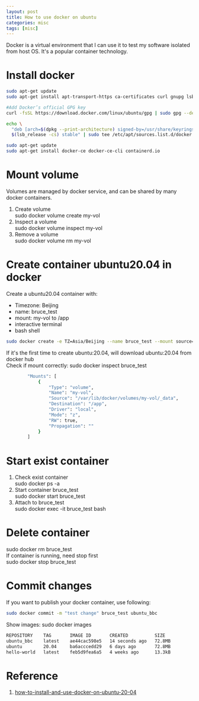 ```yaml
---
layout: post
title: How to use docker on ubuntu
categories: misc
tags: [misc]
---
```


Docker is a virtual environment that I can use it to test my software isolated from host OS. It's a popular container technology.

# Install docker
```Bash
sudo apt-get update
sudo apt-get install apt-transport-https ca-certificates curl gnupg lsb-release

#Add Docker’s official GPG key
curl -fsSL https://download.docker.com/linux/ubuntu/gpg | sudo gpg --dearmor -o /usr/share/keyrings/docker-archive-keyring.gpg

echo \
  "deb [arch=$(dpkg --print-architecture) signed-by=/usr/share/keyrings/docker-archive-keyring.gpg] https://download.docker.com/linux/ubuntu
  $(lsb_release -cs) stable" | sudo tee /etc/apt/sources.list.d/docker.list > /dev/null

sudo apt-get update
sudo apt-get install docker-ce docker-ce-cli containerd.io
```
# Mount volume
Volumes are managed by docker service, and can be shared by many docker containers.
1. Create volume  
sudo docker volume create my-vol
2. Inspect a volume  
sudo docker volume inspect my-vol
3. Remove a volume  
sudo docker volume rm my-vol

# Create container ubuntu20.04 in docker
Create a ubuntu20.04 container with:
* Timezone: Beijing
* name: bruce_test
* mount: my-vol to /app
* interactive terminal
* bash shell  

```Bash
sudo docker create -e TZ=Asia/Beijing --name bruce_test --mount source=my-vol,target=/app -it --entrypoint "/bin/bash" ubuntu:20.04  
```
If it's the first time to create ubuntu:20.04, will download ubuntu:20.04 from docker hub  
Check if mount correctly: sudo docker inspect bruce_test
```Bash
        "Mounts": [
            {
                "Type": "volume",
                "Name": "my-vol",
                "Source": "/var/lib/docker/volumes/my-vol/_data",
                "Destination": "/app",
                "Driver": "local",
                "Mode": "z",
                "RW": true,
                "Propagation": ""
            }
        ]
```

# Start exist container
1. Check exist container  
sudo docker ps -a
2. Start container bruce_test  
sudo docker start bruce_test
3. Attach to bruce_test   
sudo docker exec -it bruce_test bash

# Delete container
sudo docker rm bruce_test  
If container is running, need stop first  
sudo docker stop bruce_test

# Commit changes
If you want to publish your docker container, use following:  
```Bash
sudo docker commit -m "test change" bruce_test ubuntu_bbc
```
Show images: sudo docker images
```Bash
REPOSITORY    TAG       IMAGE ID       CREATED          SIZE
ubuntu_bbc    latest    ae44cac598e5   14 seconds ago   72.8MB
ubuntu        20.04     ba6acccedd29   6 days ago       72.8MB
hello-world   latest    feb5d9fea6a5   4 weeks ago      13.3kB
```

# Reference
1. [how-to-install-and-use-docker-on-ubuntu-20-04][1]

    [1]: https://www.digitalocean.com/community/tutorials/how-to-install-and-use-docker-on-ubuntu-20-04

